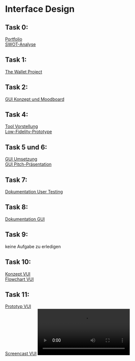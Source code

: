 # Interface Design

## Task 0:
<a href="https://github.com/kijub/IFD/blob/main/Portfolio_Kim%20Julia%20Bloch.pdf">Portfolio </a><br>
<a href="https://github.com/kijub/IFD/blob/main/SWOT-Analyse_Kim%20Julia%20Bloch.pdf">SWOT-Analyse </a>

## Task 1:  
<a href="https://github.com/kijub/IFD/blob/5239b02496140fff3f7c382fea3377a9e533ddac/The%20Wallet%20Project_Kim%20Julia%20Bloch_IFD.pdf">The Wallet Project </a>

## Task 2:  
<a href="https://github.com/kijub/IFD/blob/089e5c9fb8e0f6549b9a2702c93a2593d48cd486/GUI_%20Konzept%20und%20Moddboard.pdf">GUI Konzept und Moodboard </a>

## Task 4:  
<a href="https://github.com/kijub/IFD/blob/2519ff1c8b2876905a9044959748eb1a601e8947/Figma_von_Kim%20Julia_Bloch.pdf">Tool Vorstellung </a> <br>
<a href="https://github.com/kijub/IFD/blob/1e41dd6112154bdaa30a9a70f75268952242001c/Low%20Fidelity%20Prototype_Kim%20Julia%20Bloch_IFD.pdf">Low-Fidelity-Prototype </a>

## Task 5 und 6:  
<a href="https://xd.adobe.com/view/e6160763-75cb-4bd3-8ff9-3188d30e168b-b345/?fullscreen&hints=off">GUI Umsetzung </a> <br>
<a href="https://github.com/kijub/IFD/blob/22ba10b595b9c4f45e8b69a8447b64e2ed3662e7/Pitch_%20GUI%20%C3%B6kologischer%20Fu%C3%9Fabdruck.pdf">GUI Pitch-Präsentation </a>

## Task 7:  
<a href="https://github.com/kijub/IFD/blob/7234bc397d1a6e5ec94bd23eeb1e43b271a16562/Dokumentation%20User%20Testing%20GUI%20.pdf">Dokumentation User Testing</a>

## Task 8:  
<a href="https://github.com/kijub/IFD/blob/6f4851612f4e17ff3870a0c1ee6bca6524cdb0fa/GUI_Dokumentation_Kim%20Julia%20Bloch%20.pdf">Dokumentation GUI</a>

## Task 9:  
<p>keine Aufgabe zu erledigen</p>

## Task 10:  
<a href="https://github.com/kijub/IFD/blob/1005acf2f110538dc74bfcd2ec86361ec8eb360d/Konzept%20zum%20VUI.pdf">Konzept VUI</a><br>
<a href="https://github.com/kijub/IFD/blob/1bb0ac4ea6f01975a003f54e17dfdabe4595bbc9/FlowChart_Kim%20Bloch.png">Flowchart VUI</a>

## Task 11:  
<a href="https://xd.adobe.com/view/71df15e8-fbbf-43a0-9241-c5fc3ae90464-248c/?fullscreen&hints=off">Prototyp VUI</a><br>
<a href="https://github.com/kijub/IFD/blob/71b222edb3edc8cb080e8672448689f43dfd7aca/Screencast_VUI_Kim%20Julia%20Bloch.mp4">Screencast VUI</a>
<video controls autoplay name="media">
  <source src="https://github.com/kijub/IFD/blob/71b222edb3edc8cb080e8672448689f43dfd7aca/Screencast_VUI_Kim%20Julia%20Bloch.mp4" type="video/mp4">Screencast VUI </video>
